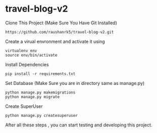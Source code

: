 # travel-blog-v2

Clone This Project (Make Sure You Have Git Installed)
```
https://github.com/raushanrk5/travel-blog-v2.git
```
Create a virual envronment and activate it using
```
virtualenv env
source env/bin/activate
```
Install Dependencies 

```
pip install -r requirements.txt
```

Set Database (Make Sure you are in directory same as manage.py)
```
python manage.py makemigrations
python manage.py migrate
```
Create SuperUser 
```
python manage.py createsuperuser
```

After all these steps , you can start testing and developing this project. 
